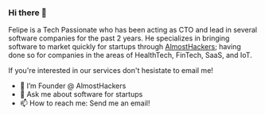 ### Hi there 👋

Felipe is a Tech Passionate who has been acting as CTO and lead in several software companies for the past 2 years. He specializes in bringing software to market quickly for startups through [AlmostHackers](https://almosthackers.io); having done so for companies in the areas of HealthTech, FinTech, SaaS, and IoT.

If you're interested in our services don't hesistate to email me!


- 🔭 I’m Founder @ AlmostHackers
- 💬 Ask me about software for startups
- 📫 How to reach me: Send me an email!
